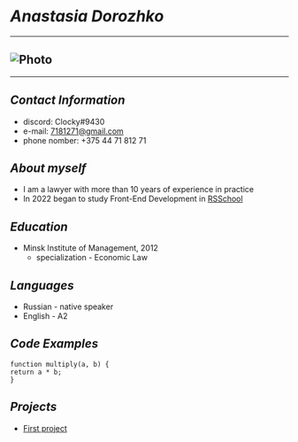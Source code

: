 # *Anastasia Dorozhko*

********************
## ![Photo](https://avatarko.ru/img/avatar/9/zhivotnye_kot_shlyapa_8334.jpg)

********************
## *Contact Information*

* discord: Clocky#9430
* e-mail: 7181271@gmail.com
* phone nomber: +375 44 71 812 71

## *About myself*

* I am a lawyer with more than 10 years of experience in practice
* In 2022 began to study Front-End Development in [RSSchool](https://rs.school/)

## *Education*

* Minsk Institute of Management, 2012 
    * specialization - Economic Law

## *Languages*

* Russian - native speaker
* English - A2

## *Code Examples*

``` 
function multiply(a, b) {
return a * b;
}
```

## *Projects*

* [First project](https://clocky812.github.io/rsschool-cv/cv)